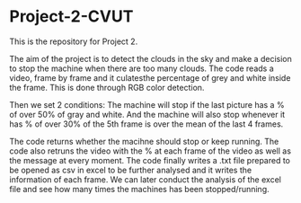 # Project-2-CVUT
This is the repository for Project 2.


The aim of the project is to detect the clouds in the sky and make a decision to stop the machine when there are too many clouds.
The code reads a video, frame by frame and it culatesthe percentage of grey and white inside the frame. This is done through RGB color detection.

Then we set 2 conditions:
The machine will stop if the last picture has a % of over 50% of gray and white.
And the machine will also stop whenever it has % of over 30% of the 5th frame is over the mean of the last 4 frames.

The code returns whether the macihne should stop or keep running.
The code also retruns the video with the % at each frame of the video as well as the message at every moment.
The code finally writes a .txt file prepared to be opened as csv in excel to be further analysed and it writes the information of each frame.
We can later conduct the analysis of the excel file and see how many times the machines has been stopped/running.

